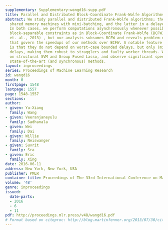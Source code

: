 ```yaml
---
supplementary: Supplementary:wangd16-supp.pdf
title: Parallel and Distributed Block-Coordinate Frank-Wolfe Algorithms
abstract: We study parallel and distributed Frank-Wolfe algorithms; the former on
  shared memory machines with mini-batching, and the latter in a delayed update framework.
  In both cases, we perform computations asynchronously whenever possible. We assume
  block-separable constraints as in Block-Coordinate Frank-Wolfe (BCFW) method (Lacoste
  et. al., 2013) , but our analysis subsumes BCFW and reveals problem-dependent quantities
  that govern the speedups of our methods over BCFW. A notable feature of our algorithms
  is that they do not depend on worst-case bounded delays, but only (mildly) on **expected**
  delays, making them robust to stragglers and faulty worker threads. We present experiments
  on structural SVM and Group Fused Lasso, and observe significant speedups over competing
  state-of-the-art (and synchronous) methods.
layout: inproceedings
series: Proceedings of Machine Learning Research
id: wangd16
month: 0
firstpage: 1548
lastpage: 1557
page: 1548-1557
sections: 
author:
- given: Yu-Xiang
  family: Wang
- given: Veeranjaneyulu
  family: Sadhanala
- given: Wei
  family: Dai
- given: Willie
  family: Neiswanger
- given: Suvrit
  family: Sra
- given: Eric
  family: Xing
date: 2016-06-11
address: New York, New York, USA
publisher: PMLR
container-title: Proceedings of The 33rd International Conference on Machine Learning
volume: '48'
genre: inproceedings
issued:
  date-parts:
  - 2016
  - 6
  - 11
pdf: http://proceedings.mlr.press/v48/wangd16.pdf
# Format based on citeproc: http://blog.martinfenner.org/2013/07/30/citeproc-yaml-for-bibliographies/
---
```

